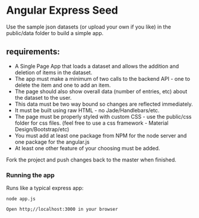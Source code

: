 # Angular Express Seed

 Use the sample json datasets (or upload your own if you like) in the public/data folder to build a simple app.
  
## requirements:
  - A Single Page App that loads a dataset and allows the addition and deletion of items in the dataset.
  - The app must make a minimum of two calls to the backend API - one to delete the item and one to add an item.
  - The page should also show overall data (number of entries, etc) about the dataset to the user.
  - This data must be two way bound so changes are reflected immediately.
  - It must be built using raw HTML - no Jade/Handlebars/etc.
  - The page must be properly styled with custom CSS - use the public/css folder for css files. (feel free to use a css framework - Material Design/Bootstrap/etc)
  - You must add at least one package from NPM for the node server and one package for the angular.js
  - At least one other feature of your choosing must be added. 
  
  Fork the project and push changes back to the master when finished. 

### Running the app

Runs like a typical express app:

    node app.js
    
    Open http;//localhost:3000 in your browser


